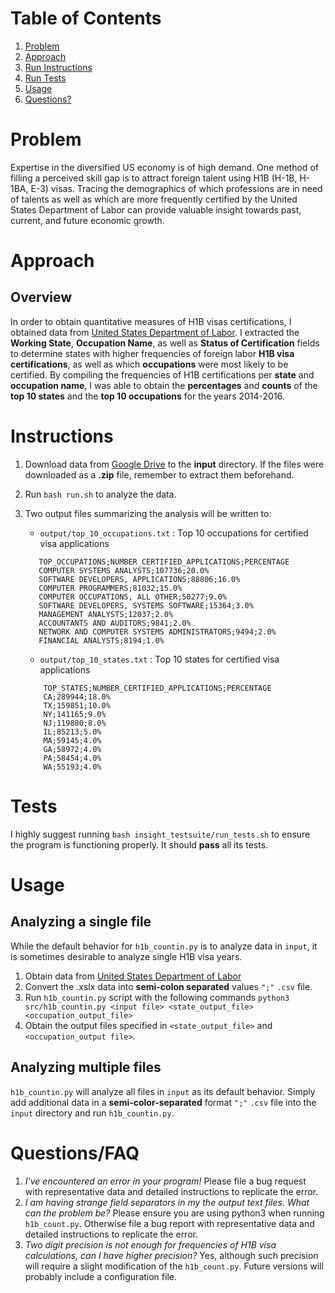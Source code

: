 # Table of Contents
1. [Problem](README.md#Problem)
2. [Approach](README.md#Approach)
3. [Run Instructions](README.md#Instructions)
4. [Run Tests](README.md#Tests)
5. [Usage](README.md#Usage)
6. [Questions?](README.md#questions?)

# Problem

Expertise in the diversified US economy is of high demand. One method of filling a perceived skill gap is to attract foreign talent using H1B (H-1B, H-1BA, E-3) visas. Tracing the demographics of which professions are in need of talents as well as which are more frequently certified by the United States Department of Labor can provide valuable insight towards past, current, and future economic growth. 

# Approach
## Overview
In order to obtain quantitative measures of H1B visas certifications, I obtained data from  [United States Department of Labor](https://www.foreignlaborcert.doleta.gov/performancedata.cfm). I extracted the **Working State**, **Occupation Name**, as well as **Status of Certification** fields to determine states with higher frequencies of foreign labor **H1B visa certifications**, as well as which **occupations** were most likely to be certified. By compiling the frequencies of H1B certifications per **state** and **occupation name**, I was able to obtain the **percentages** and **counts** of the **top 10 states** and the **top 10 occupations** for the years 2014-2016.

# Instructions
1. Download data from [Google Drive](https://drive.google.com/drive/folders/1Nti6ClUfibsXSQw5PUIWfVGSIrpuwyxf?usp=sharing) to the **input** directory. If the files were downloaded as a **.zip** file, remember to extract them beforehand.
2. Run `bash run.sh` to analyze the data.
3. Two output files summarizing the analysis will be written to:
	 * `output/top_10_occupations.txt` : Top 10 occupations for certified visa applications 
     ```
        TOP_OCCUPATIONS;NUMBER_CERTIFIED_APPLICATIONS;PERCENTAGE
        COMPUTER SYSTEMS ANALYSTS;107736;20.0%
        SOFTWARE DEVELOPERS, APPLICATIONS;88806;16.0%
        COMPUTER PROGRAMMERS;81032;15.0%
        COMPUTER OCCUPATIONS, ALL OTHER;50277;9.0%
        SOFTWARE DEVELOPERS, SYSTEMS SOFTWARE;15364;3.0%
        MANAGEMENT ANALYSTS;12037;2.0%
        ACCOUNTANTS AND AUDITORS;9841;2.0%
        NETWORK AND COMPUTER SYSTEMS ADMINISTRATORS;9494;2.0%
        FINANCIAL ANALYSTS;8194;1.0%
     ```

	* `output/top_10_states.txt` : Top 10 states for certified visa applications
    ```
	    TOP_STATES;NUMBER_CERTIFIED_APPLICATIONS;PERCENTAGE
        CA;289944;18.0%
        TX;159851;10.0%
        NY;141165;9.0%
        NJ;119880;8.0%
        IL;85213;5.0%
        MA;59145;4.0%
        GA;58972;4.0%
        PA;58454;4.0%
        WA;55193;4.0%
    ```
         
# Tests
I highly suggest running `bash insight_testsuite/run_tests.sh` to ensure the program is functioning properly. It should **pass** all its tests.
        
# Usage

##  Analyzing a single file
While the default behavior for `h1b_countin.py` is to analyze data in ``input``, it is sometimes desirable to analyze single H1B visa years.
1. Obtain data from [United States Department of Labor](https://www.foreignlaborcert.doleta.gov/performancedata.cfm)
2.  Convert the .xslx data into **semi-colon separated** values `";"` `.csv` file. 
3.  Run `h1b_countin.py` script with the following commands
`python3 src/h1b_countin.py <input file> <state_output_file> <occupation_output_file>`
4. Obtain the output files specified in `<state_output_file>` and `<occupation_output file>`.

## Analyzing multiple files
`h1b_countin.py` will analyze all files in `input` as its default behavior. Simply add additional data in a **semi-color-separated** format `";"` `.csv` file into the `input` directory and run `h1b_countin.py`.

# Questions/FAQ
1. *I've encountered an error in your program!*
	Please file a bug request with representative data and detailed instructions to replicate the error.
2. *I am having strange field separators in my the output text files. What can the problem be?*
	Please ensure you are using python3 when running `h1b_count.py`. Otherwise file a bug report with representative data and detailed instructions to replicate the error.
3. *Two digit precision is not enough for frequencies of H1B visa calculations, can I have higher precision?*
	Yes, although such precision will require a slight modification of the `h1b_count.py`. Future versions will probably include a configuration file.